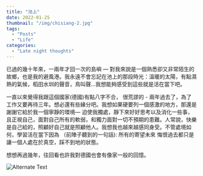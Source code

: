 ```yaml
---
title: "池上"
date: 2022-01-25
thumbnail: "/img/chisiang-2.jpg"
tags:
  - "Posts"
  - "Life"
categories:
  - "Late night thoughts"
---
```


已過的幾十年來，一兩年才回一次的島嶼 — 對我來說是一個熟悉卻又非常陌生的故鄉，也是我的避風港。我永遠不會忘記在池上的那段時光：溫暖的太陽，有點濕熱的氣候，稻田水圳的聲音，鳥叫聲...我想能夠感受到這些就是活在當下吧。

一直以來覺得我跟這個國家(德國)有點八字不合， 很荒謬的 - 兩年過去了，為了工作又要再待三年。想必還有些緣分吧。我想如果硬要列一個感激的地方，那還是謝謝它給於我一個寧靜的環境— 迫使我獨處，靜下來好好思考以及消化一些事，且正視自己，面對自己所有的軟弱，和獨力面對一切不預期的患難。人常說，快樂是自己給的，照顧好自己就是照顧他人。我想我也越來越感同身受。不管處境如何，學習活在當下因為 （前陣子聽到的一句話): 所有的寄望未來 悔恨過去都只是讓一個人處在於真空，踩不到地的狀態。

想想再過幾年，往回看也許我對德國也會有像家一般的回憶。

![Alternate Text](/img/chisiang-1.jpg)
